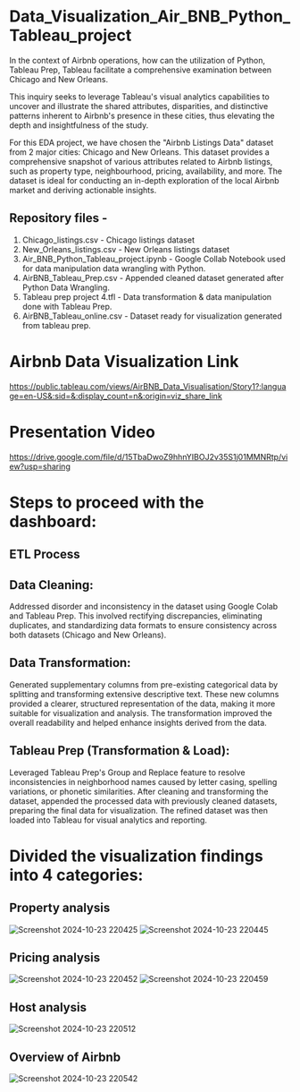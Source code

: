 # Data_Visualization_Air_BNB_Python_Tableau_project
In the context of Airbnb operations, how can the utilization of Python, Tableau Prep, Tableau facilitate a comprehensive examination between Chicago and New Orleans. 

This inquiry seeks to leverage Tableau's visual analytics capabilities to uncover and illustrate the shared attributes, disparities, and distinctive patterns inherent to Airbnb's presence in these cities, thus elevating the depth and insightfulness of the study.


For this EDA project, we have chosen the "Airbnb Listings Data" dataset from 2 major cities: Chicago and New Orleans. This dataset provides a comprehensive snapshot of various attributes related to Airbnb listings, such as property type, neighbourhood, pricing, availability, and more. The dataset is ideal for conducting an in-depth exploration of the local Airbnb market and deriving actionable insights.

## Repository files -

1) Chicago_listings.csv    -    Chicago listings dataset
2) New_Orleans_listings.csv -   New Orleans listings dataset
3) Air_BNB_Python_Tableau_project.ipynb - Google Collab Notebook used for data manipulation data wrangling with Python.
4) AirBNB_Tableau_Prep.csv -    Appended cleaned dataset generated after Python Data Wrangling.
5) Tableau prep project 4.tfl - Data transformation & data manipulation done with Tableau Prep. 
6) AirBNB_Tableau_online.csv -  Dataset ready for visualization generated from tableau prep.


# Airbnb Data Visualization Link

https://public.tableau.com/views/AirBNB_Data_Visualisation/Story1?:language=en-US&:sid=&:display_count=n&:origin=viz_share_link

# Presentation Video
https://drive.google.com/file/d/15TbaDwoZ9hhnYIBOJ2v35S1j01MMNRtp/view?usp=sharing

# Steps to proceed with the dashboard:

## ETL Process
## Data Cleaning:
Addressed disorder and inconsistency in the dataset using Google Colab and Tableau Prep. This involved rectifying discrepancies, eliminating duplicates, and standardizing data formats to ensure consistency across both datasets (Chicago and New Orleans).

## Data Transformation:
Generated supplementary columns from pre-existing categorical data by splitting and transforming extensive descriptive text. These new columns provided a clearer, structured representation of the data, making it more suitable for visualization and analysis. The transformation improved the overall readability and helped enhance insights derived from the data.

## Tableau Prep (Transformation & Load):
Leveraged Tableau Prep's Group and Replace feature to resolve inconsistencies in neighborhood names caused by letter casing, spelling variations, or phonetic similarities. After cleaning and transforming the dataset, appended the processed data with previously cleaned datasets, preparing the final data for visualization. The refined dataset was then loaded into Tableau for visual analytics and reporting.

# Divided the visualization findings into 4 categories:

## Property analysis
![Screenshot 2024-10-23 220425](https://github.com/user-attachments/assets/e23289f7-d2e6-488c-8f71-c8596d55636b)
![Screenshot 2024-10-23 220445](https://github.com/user-attachments/assets/ccbd6b00-d55c-459b-a726-1de09432e172)

## Pricing analysis
![Screenshot 2024-10-23 220452](https://github.com/user-attachments/assets/2f113c95-6a1e-4876-b88f-f1723b557b2d)
![Screenshot 2024-10-23 220459](https://github.com/user-attachments/assets/87b1c56b-2398-4c26-ae36-f9acaf191be6)

## Host analysis
![Screenshot 2024-10-23 220512](https://github.com/user-attachments/assets/805d6098-6c76-4fba-bbc2-8baeb4edde86)


## Overview of Airbnb
![Screenshot 2024-10-23 220542](https://github.com/user-attachments/assets/8e29ab84-0f4b-4ed0-8088-8608baf8f1b5)
